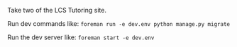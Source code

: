 Take two of the LCS Tutoring site.

Run dev commands like: `foreman run -e dev.env python manage.py migrate`

Run the dev server like: `foreman start -e dev.env`
